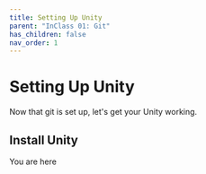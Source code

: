 ```yaml
---
title: Setting Up Unity
parent: "InClass 01: Git"
has_children: false
nav_order: 1
---
```


# Setting Up Unity

Now that git is set up, let's get your Unity working.

## Install Unity

You are here